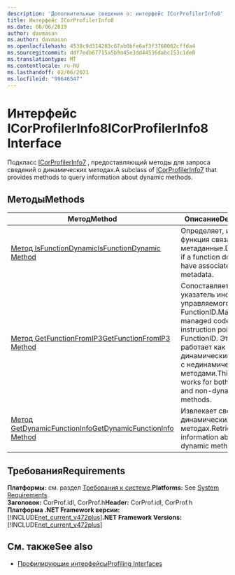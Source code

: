 ```yaml
---
description: 'Дополнительные сведения о: интерфейс ICorProfilerInfo8'
title: Интерфейс ICorProfilerInfo8
ms.date: 08/06/2019
author: davmason
ms.author: davmason
ms.openlocfilehash: 4538c9d314283c67ab0bfe6af3f3768062cffda4
ms.sourcegitcommit: ddf7edb67715a5b9a45e3dd44536dabc153c1de0
ms.translationtype: MT
ms.contentlocale: ru-RU
ms.lasthandoff: 02/06/2021
ms.locfileid: "99646547"
---
```

# <a name="icorprofilerinfo8-interface"></a><span data-ttu-id="e1615-103">Интерфейс ICorProfilerInfo8</span><span class="sxs-lookup"><span data-stu-id="e1615-103">ICorProfilerInfo8 Interface</span></span>

<span data-ttu-id="e1615-104">Подкласс [ICorProfilerInfo7](icorprofilerinfo7-interface.md) , предоставляющий методы для запроса сведений о динамических методах.</span><span class="sxs-lookup"><span data-stu-id="e1615-104">A subclass of [ICorProfilerInfo7](icorprofilerinfo7-interface.md) that provides methods to query information about dynamic methods.</span></span>

## <a name="methods"></a><span data-ttu-id="e1615-105">Методы</span><span class="sxs-lookup"><span data-stu-id="e1615-105">Methods</span></span>  

| <span data-ttu-id="e1615-106">Метод</span><span class="sxs-lookup"><span data-stu-id="e1615-106">Method</span></span>|<span data-ttu-id="e1615-107">Описание</span><span class="sxs-lookup"><span data-stu-id="e1615-107">Description</span></span>|  
| ------------|-----------------|  
|[<span data-ttu-id="e1615-108">Метод IsFunctionDynamic</span><span class="sxs-lookup"><span data-stu-id="e1615-108">IsFunctionDynamic Method</span></span>](icorprofilerinfo8-isfunctiondynamic-method.md)| <span data-ttu-id="e1615-109">Определяет, имеет ли функция связанные метаданные.</span><span class="sxs-lookup"><span data-stu-id="e1615-109">Determines if a function does not have associated metadata.</span></span>|
|[<span data-ttu-id="e1615-110">Метод GetFunctionFromIP3</span><span class="sxs-lookup"><span data-stu-id="e1615-110">GetFunctionFromIP3 Method</span></span>](icorprofilerinfo8-getfunctionfromip3-method.md)| <span data-ttu-id="e1615-111">Сопоставляет указатель инструкции управляемого кода с FunctionID.</span><span class="sxs-lookup"><span data-stu-id="e1615-111">Maps a managed code instruction pointer to a FunctionID.</span></span> <span data-ttu-id="e1615-112">Этот метод работает как с динамическими, так и с нединамическими методами.</span><span class="sxs-lookup"><span data-stu-id="e1615-112">This method works for both dynamic and non-dynamic methods.</span></span> |
|[<span data-ttu-id="e1615-113">Метод GetDynamicFunctionInfo</span><span class="sxs-lookup"><span data-stu-id="e1615-113">GetDynamicFunctionInfo Method</span></span>](icorprofilerinfo8-getdynamicfunctioninfo-method.md)| <span data-ttu-id="e1615-114">Извлекает сведения о динамических методах.</span><span class="sxs-lookup"><span data-stu-id="e1615-114">Retrieves information about dynamic methods.</span></span> |

## <a name="requirements"></a><span data-ttu-id="e1615-115">Требования</span><span class="sxs-lookup"><span data-stu-id="e1615-115">Requirements</span></span>  

<span data-ttu-id="e1615-116">**Платформы:** см. раздел [Требования к системе](../../get-started/system-requirements.md).</span><span class="sxs-lookup"><span data-stu-id="e1615-116">**Platforms:** See [System Requirements](../../get-started/system-requirements.md).</span></span>  
<span data-ttu-id="e1615-117">**Заголовок:** CorProf.idl, CorProf.h</span><span class="sxs-lookup"><span data-stu-id="e1615-117">**Header:** CorProf.idl, CorProf.h</span></span>  
<span data-ttu-id="e1615-118">**Платформа .NET Framework версии:**[!INCLUDE[net_current_v472plus](../../../../includes/net-current-v472plus.md)]</span><span class="sxs-lookup"><span data-stu-id="e1615-118">**.NET Framework Versions:** [!INCLUDE[net_current_v472plus](../../../../includes/net-current-v472plus.md)]</span></span>  

## <a name="see-also"></a><span data-ttu-id="e1615-119">См. также</span><span class="sxs-lookup"><span data-stu-id="e1615-119">See also</span></span>

- [<span data-ttu-id="e1615-120">Профилирующие интерфейсы</span><span class="sxs-lookup"><span data-stu-id="e1615-120">Profiling Interfaces</span></span>](profiling-interfaces.md)
